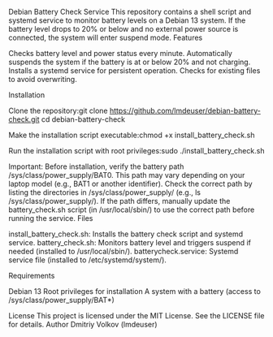 Debian Battery Check Service
This repository contains a shell script and systemd service to monitor battery levels on a Debian 13 system. If the battery level drops to 20% or below and no external power source is connected, the system will enter suspend mode.
Features

Checks battery level and power status every minute.
Automatically suspends the system if the battery is at or below 20% and not charging.
Installs a systemd service for persistent operation.
Checks for existing files to avoid overwriting.

Installation

Clone the repository:git clone https://github.com/lmdeuser/debian-battery-check.git
cd debian-battery-check


Make the installation script executable:chmod +x install_battery_check.sh


Run the installation script with root privileges:sudo ./install_battery_check.sh



Important: Before installation, verify the battery path /sys/class/power_supply/BAT0. This path may vary depending on your laptop model (e.g., BAT1 or another identifier). Check the correct path by listing the directories in /sys/class/power_supply/ (e.g., ls /sys/class/power_supply/). If the path differs, manually update the battery_check.sh script (in /usr/local/sbin/) to use the correct path before running the service.
Files

install_battery_check.sh: Installs the battery check script and systemd service.
battery_check.sh: Monitors battery level and triggers suspend if needed (installed to /usr/local/sbin/).
batterycheck.service: Systemd service file (installed to /etc/systemd/system/).

Requirements

Debian 13
Root privileges for installation
A system with a battery (access to /sys/class/power_supply/BAT*)

License
This project is licensed under the MIT License. See the LICENSE file for details.
Author
Dmitriy Volkov (lmdeuser)
